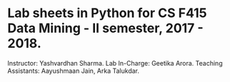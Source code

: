 # Lab sheets in Python for CS F415 Data Mining - II semester, 2017 - 2018. 
Instructor: Yashvardhan Sharma. 
Lab In-Charge: Geetika Arora. 
Teaching Assistants: Aayushmaan Jain, Arka Talukdar.
